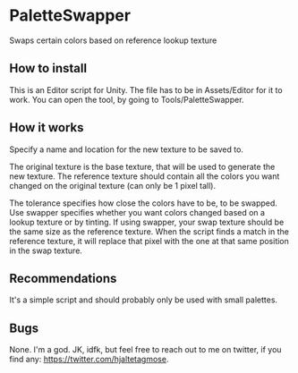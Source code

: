 # PaletteSwapper
Swaps certain colors based on reference lookup texture

## How to install
This is an Editor script for Unity. 
The file has to be in Assets/Editor for it to work.
You can open the tool, by going to Tools/PaletteSwapper.

## How it works
Specify a name and location for the new texture to be saved to.

The original texture is the base texture, that will be used to generate the new texture.
The reference texture should contain all the colors you want changed on the original texture (can only be 1 pixel tall).

The tolerance specifies how close the colors have to be, to be swapped. 
Use swapper specifies whether you want colors changed based on a lookup texture or by tinting.
If using swapper, your swap texture should be the same size as the reference texture. When the script finds a match in the reference texture, it will replace that pixel with the one at that same position in the swap texture.

## Recommendations
It's a simple script and should probably only be used with small palettes. 

## Bugs
None. I'm a god. JK, idfk, but feel free to reach out to me on twitter, if you find any: https://twitter.com/hjaltetagmose.
